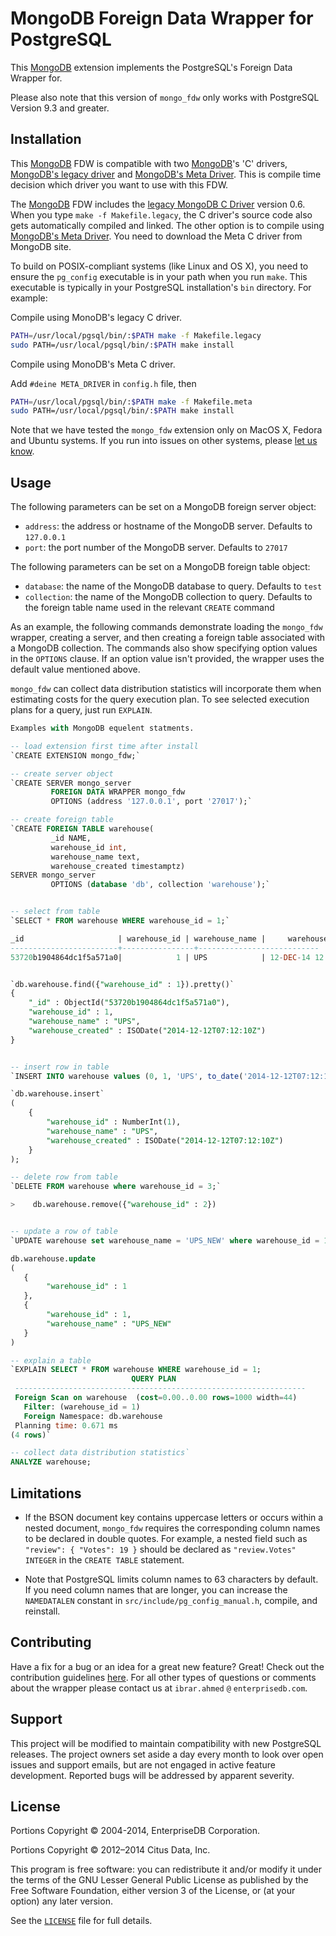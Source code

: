 MongoDB Foreign Data Wrapper for PostgreSQL
===========================================

This [MongoDB][1] extension implements the PostgreSQL's Foreign Data Wrapper for. 

Please also note that this version of `mongo_fdw` only works with
PostgreSQL Version 9.3 and greater.


Installation
------------

This [MongoDB][1] FDW is compatible with two [MongoDB][1]'s 'C' drivers, [MongoDB's legacy driver][6] and [MongoDB's Meta Driver][7]. This is compile time decision which driver you want to use with this FDW.

The [MongoDB][1] FDW includes the [legacy MongoDB C Driver][6] version 0.6. When you
type `make -f Makefile.legacy`, the C driver's source code also gets automatically compiled and linked. The other option is to compile using [MongoDB's Meta Driver][7]. You need to download the Meta C driver from MongoDB site.

To build on POSIX-compliant systems (like Linux and OS X), you need to ensure
the `pg_config` executable is in your path when you run `make`. This executable
is typically in your PostgreSQL installation's `bin` directory. For example:

Compile using MonoDB's legacy C driver.

```sh
PATH=/usr/local/pgsql/bin/:$PATH make -f Makefile.legacy
sudo PATH=/usr/local/pgsql/bin/:$PATH make install
```

Compile using MonoDB's Meta C driver.

Add `#deine META_DRIVER` in `config.h` file, then

```sh
PATH=/usr/local/pgsql/bin/:$PATH make -f Makefile.meta
sudo PATH=/usr/local/pgsql/bin/:$PATH make install
```

Note that we have tested the `mongo_fdw` extension only on MacOS X, Fedora and Ubuntu
systems. If you run into issues on other systems, please [let us know][3].


Usage
-----

The following parameters can be set on a MongoDB foreign server object:

  * `address`: the address or hostname of the MongoDB server.
               Defaults to `127.0.0.1`
  * `port`: the port number of the MongoDB server. Defaults to `27017`

The following parameters can be set on a MongoDB foreign table object:

  * `database`: the name of the MongoDB database to query. Defaults to `test`
  * `collection`: the name of the MongoDB collection to query. Defaults to
                  the foreign table name used in the relevant `CREATE` command

As an example, the following commands demonstrate loading the `mongo_fdw`
wrapper, creating a server, and then creating a foreign table associated with
a MongoDB collection. The commands also show specifying option values in the
`OPTIONS` clause. If an option value isn't provided, the wrapper uses the
default value mentioned above.

`mongo_fdw` can collect data distribution statistics will incorporate them when
estimating costs for the query execution plan. To see selected execution plans
for a query, just run `EXPLAIN`.

```sql
Examples with MongoDB equelent statments.

-- load extension first time after install
`CREATE EXTENSION mongo_fdw;`

-- create server object
`CREATE SERVER mongo_server
         FOREIGN DATA WRAPPER mongo_fdw
         OPTIONS (address '127.0.0.1', port '27017');`

-- create foreign table
`CREATE FOREIGN TABLE warehouse(
		 _id NAME,
         warehouse_id int,
         warehouse_name text,
         warehouse_created timestamptz)
SERVER mongo_server
         OPTIONS (database 'db', collection 'warehouse');`


-- select from table
`SELECT * FROM warehouse WHERE warehouse_id = 1;`

_id                     | warehouse_id | warehouse_name |     warehouse_created
------------------------+----------------+---------------------------
53720b1904864dc1f5a571a0|            1 | UPS            | 12-DEC-14 12:12:10 +05:00


`db.warehouse.find({"warehouse_id" : 1}).pretty()`
{
	"_id" : ObjectId("53720b1904864dc1f5a571a0"),
	"warehouse_id" : 1,
	"warehouse_name" : "UPS",
	"warehouse_created" : ISODate("2014-12-12T07:12:10Z")
}


-- insert row in table
`INSERT INTO warehouse values (0, 1, 'UPS', to_date('2014-12-12T07:12:10Z'));`

`db.warehouse.insert`
(
    {
        "warehouse_id" : NumberInt(1),
        "warehouse_name" : "UPS",
        "warehouse_created" : ISODate("2014-12-12T07:12:10Z")
    }
);

-- delete row from table
`DELETE FROM warehouse where warehouse_id = 3;`

>    db.warehouse.remove({"warehouse_id" : 2})


-- update a row of table
`UPDATE warehouse set warehouse_name = 'UPS_NEW' where warehouse_id = 1;`

db.warehouse.update
(
   {
        "warehouse_id" : 1
   },
   {
        "warehouse_id" : 1,
        "warehouse_name" : "UPS_NEW"
   }
)

-- explain a table
`EXPLAIN SELECT * FROM warehouse WHERE warehouse_id = 1;
                           QUERY PLAN
 -----------------------------------------------------------------
 Foreign Scan on warehouse  (cost=0.00..0.00 rows=1000 width=44)
   Filter: (warehouse_id = 1)
   Foreign Namespace: db.warehouse
 Planning time: 0.671 ms
(4 rows)`

-- collect data distribution statistics`
ANALYZE warehouse;
```

Limitations
-----------

  * If the BSON document key contains uppercase letters or occurs within a
    nested document, `mongo_fdw` requires the corresponding column names to be
	declared in double quotes. For example, a nested field such as `"review": {
	"Votes": 19 }` should be declared as `"review.Votes" INTEGER` in the `CREATE
	TABLE` statement.

  * Note that PostgreSQL limits column names to 63 characters by default. If
    you need column names that are longer, you can increase the `NAMEDATALEN`
	constant in `src/include/pg_config_manual.h`, compile, and reinstall.


Contributing
------------

Have a fix for a bug or an idea for a great new feature? Great! Check out the
contribution guidelines [here][4]. For all other types of questions or comments
about the wrapper please contact us at `ibrar.ahmed` `@` `enterprisedb.com`.


Support
-------

This project will be modified to maintain compatibility with new PostgreSQL
releases. The project owners set aside a day every month to look over open
issues and support emails, but are not engaged in active feature development.
Reported bugs will be addressed by apparent severity.


License
-------

Portions Copyright © 2004-2014, EnterpriseDB Corporation.

Portions Copyright © 2012–2014 Citus Data, Inc.

This program is free software: you can redistribute it and/or modify it under
the terms of the GNU Lesser General Public License as published by the Free
Software Foundation, either version 3 of the License, or (at your option) any
later version.

See the [`LICENSE`][5] file for full details.

[1]: http://www.mongodb.com
[2]: http://www.citusdata.com/blog/51-run-sql-on-mongodb
[3]: https://github.com/ibrarahmad/mongo_fdw/issues/new
[4]: CONTRIBUTING.md
[5]: LICENSE
[6]: https://github.com/mongodb/mongo-c-driver-legacy
[7]: https://github.com/mongodb/mongo-meta-driver
